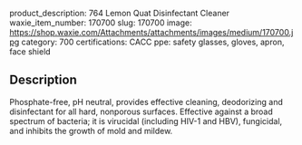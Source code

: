 product_description: 764 Lemon Quat Disinfectant Cleaner
waxie_item_number: 170700
slug: 170700
image: https://shop.waxie.com/Attachments/attachments/images/medium/170700.jpg
category: 700
certifications: CACC
ppe: safety glasses, gloves, apron, face shield

## Description
Phosphate-free, pH neutral, provides effective cleaning, deodorizing and disinfectant for all hard, nonporous surfaces. Effective against a broad spectrum of bacteria; it is virucidal (including HIV-1 and HBV), fungicidal, and inhibits the growth of mold and mildew.
